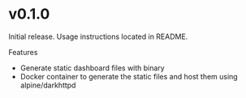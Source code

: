 # v0.1.0

Initial release. Usage instructions located in README.

Features

* Generate static dashboard files with binary
* Docker container to generate the static files and host them using alpine/darkhttpd
